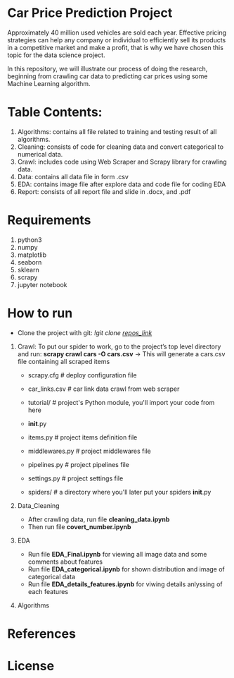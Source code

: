 # Car Price Prediction Project
Approximately 40 million used vehicles are sold each year. Effective pricing strategies can help any company or individual to efficiently sell its products in a competitive market and make a profit, that is why we have chosen this topic for the data science project.
 
In this repository, we will illustrate our process of doing the research, beginning from crawling car data to predicting car prices using some Machine Learning algorithm.

# Table Contents:
1. Algorithms: contains all file related to training and testing result of all algorithms.
2. Cleaning: consists of code for cleaning data and convert categorical to numerical data.
3. Crawl: includes code using Web Scraper and Scrapy library for crawling data. 
4. Data: contains all data file in form .csv 
5. EDA: contains image file after explore data and code file for coding EDA
6. Report: consists of all report file and slide in .docx, and .pdf

# Requirements
1. python3
2. numpy
3. matplotlib
4. seaborn
5. sklearn
5. scrapy
6. jupyter notebook

# How to run
* Clone the project with git: _!git clone [repos_link]_
1. Crawl: To put our spider to work, go to the project’s top level directory and run:
__scrapy crawl cars -O cars.csv__ -> This will generate a cars.csv file containing all scraped items

    * scrapy.cfg            # deploy configuration file
    
    * car_links.csv         # car link data crawl from web scraper

    * tutorial/             # project's Python module, you'll import your code from here
    *    __init__.py

    *   items.py          # project items definition file

    *   middlewares.py    # project middlewares file

    *   pipelines.py      # project pipelines file

    *   settings.py       # project settings file

    *   spiders/          # a directory where you'll later put your spiders
            __init__.py
            
2. Data_Cleaning
    * After crawling data, run file __cleaning_data.ipynb__
    * Then run file __covert_number.ipynb__
3. EDA
    * Run file __EDA_Final.ipynb__ for viewing all image data and some comments about features
    * Run file __EDA_categorical.ipynb__ for shown distribution and image of categorical data
    * Run file __EDA_details_features.ipynb__ for viwing details anlyssing of each features
4. Algorithms


[repos_link]:  https://github.com/nguyenhoangvudtm23/Cars-price-prediction-Data-Science.git

# References

# License

